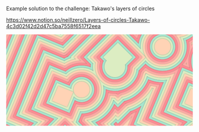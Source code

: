 Example solution to the challenge: Takawo's layers of circles

https://www.notion.so/neillzero/Layers-of-circles-Takawo-4c3d02f42d2d47c5ba7558f6517f2eea

![layers of circles](./docs/takawo-layers.png)
